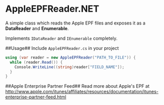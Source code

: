 AppleEPFReader.NET
==================

A simple class which reads the Apple EPF files and exposes it as a **DataReader** and **Enumerable**.

Implements `IDataReader` and `IEnumerable` completely.

##Usage##
Include `AppleEPFReader.cs` in your project

```csharp
using (var reader = new AppleEPFReader("PATH_TO_FILE")) {
  while (reader.Read()) {
    Console.WriteLine((string)reader["FIELD_NAME"]);
  }
}

```

##Apple Enterprise Partner Feed##
Read more about Apple's EPF at 
http://www.apple.com/itunes/affiliates/resources/documentation/itunes-enterprise-partner-feed.html
